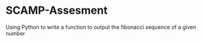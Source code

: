 # SCAMP-Assesment
Using Python to write a function to output the fibonacci sequence of a given number 

